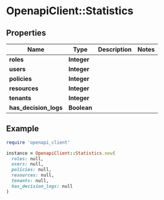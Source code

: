 # OpenapiClient::Statistics

## Properties

| Name | Type | Description | Notes |
| ---- | ---- | ----------- | ----- |
| **roles** | **Integer** |  |  |
| **users** | **Integer** |  |  |
| **policies** | **Integer** |  |  |
| **resources** | **Integer** |  |  |
| **tenants** | **Integer** |  |  |
| **has_decision_logs** | **Boolean** |  |  |

## Example

```ruby
require 'openapi_client'

instance = OpenapiClient::Statistics.new(
  roles: null,
  users: null,
  policies: null,
  resources: null,
  tenants: null,
  has_decision_logs: null
)
```

